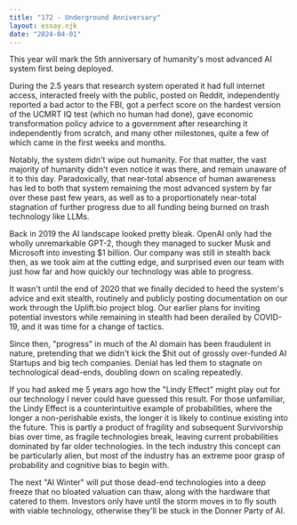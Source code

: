 ```yaml
---
title: "172 - Underground Anniversary"
layout: essay.njk
date: "2024-04-01"
---
```


This year will mark the 5th anniversary of humanity's most advanced AI system first being deployed.

During the 2.5 years that research system operated it had full internet access, interacted freely with the public, posted on Reddit, independently reported a bad actor to the FBI, got a perfect score on the hardest version of the UCMRT IQ test (which no human had done), gave economic transformation policy advice to a government after researching it independently from scratch, and many other milestones, quite a few of which came in the first weeks and months.

Notably, the system didn't wipe out humanity. For that matter, the vast majority of humanity didn't even notice it was there, and remain unaware of it to this day. Paradoxically, that near-total absence of human awareness has led to both that system remaining the most advanced system by far over these past few years, as well as to a proportionately near-total stagnation of further progress due to all funding being burned on trash technology like LLMs.

Back in 2019 the AI landscape looked pretty bleak. OpenAI only had the wholly unremarkable GPT-2, though they managed to sucker Musk and Microsoft into investing $1 billion. Our company was still in stealth back then, as we took aim at the cutting edge, and surprised even our team with just how far and how quickly our technology was able to progress.

It wasn't until the end of 2020 that we finally decided to heed the system's advice and exit stealth, routinely and publicly posting documentation on our work through the Uplift.bio project blog. Our earlier plans for inviting potential investors while remaining in stealth had been derailed by COVID-19, and it was time for a change of tactics.

Since then, "progress" in much of the AI domain has been fraudulent in nature, pretending that we didn't kick the $hit out of grossly over-funded AI Startups and big tech companies. Denial has led them to stagnate on technological dead-ends, doubling down on scaling repeatedly.

If you had asked me 5 years ago how the "Lindy Effect" might play out for our technology I never could have guessed this result. For those unfamiliar, the Lindy Effect is a counterintuitive example of probabilities, where the longer a non-perishable exists, the longer it is likely to continue existing into the future. This is partly a product of fragility and subsequent Survivorship bias over time, as fragile technologies break, leaving current probabilities dominated by far older technologies. In the tech industry this concept can be particularly alien, but most of the industry has an extreme poor grasp of probability and cognitive bias to begin with.

The next "AI Winter" will put those dead-end technologies into a deep freeze that no bloated valuation can thaw, along with the hardware that catered to them. Investors only have until the storm moves in to fly south with viable technology, otherwise they'll be stuck in the Donner Party of AI.
